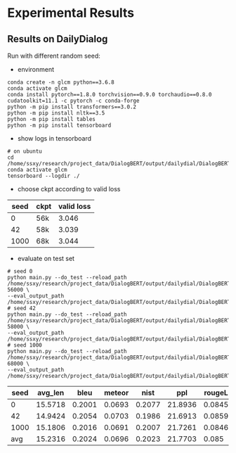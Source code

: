 # Experimental Results

## Results on DailyDialog
Run with different random seed:
+ environment
```
conda create -n glcm python==3.6.8
conda activate glcm
conda install pytorch==1.8.0 torchvision==0.9.0 torchaudio==0.8.0 cudatoolkit=11.1 -c pytorch -c conda-forge
python -m pip install transformers==3.0.2
python -m pip install nltk==3.5
python -m pip install tables
python -m pip install tensorboard
```

+ show logs in tensorboard

```
# on ubuntu
cd /home/ssxy/research/project_data/DialogBERT/output/dailydial/DialogBERT/tiny/logs
conda activate glcm
tensorboard --logdir ./
```

+ choose ckpt according to valid loss

| seed | ckpt | valid loss |
|------|------|------------|
| 0    | 56k  | 3.046      |
| 42   | 58k  | 3.039      |
| 1000 | 68k  | 3.044      |

+ evaluate on test set

```
# seed 0
python main.py --do_test --reload_path /home/ssxy/research/project_data/DialogBERT/output/dailydial/DialogBERT/tiny/models/seed0/checkpoint-56000 \
--eval_output_path /home/ssxy/research/project_data/DialogBERT/output/dailydial/DialogBERT/tiny/results/seed0_ckpt56k.txt
# seed 42
python main.py --do_test --reload_path /home/ssxy/research/project_data/DialogBERT/output/dailydial/DialogBERT/tiny/models/seed42/checkpoint-58000 \
--eval_output_path /home/ssxy/research/project_data/DialogBERT/output/dailydial/DialogBERT/tiny/results/seed42_ckpt58k.txt
# seed 1000
python main.py --do_test --reload_path /home/ssxy/research/project_data/DialogBERT/output/dailydial/DialogBERT/tiny/models/seed1000/checkpoint-68000 \
--eval_output_path /home/ssxy/research/project_data/DialogBERT/output/dailydial/DialogBERT/tiny/results/seed1000_ckpt68k.txt
```

| seed | avg_len | bleu   | meteor | nist   | ppl     | rougeL | loss   |
|------|---------|--------|--------|--------|---------|--------|--------|
| 0    | 15.5718 | 0.2001 | 0.0693 | 0.2077 | 21.8936 | 0.0845 | 3.0862 |
| 42   | 14.9424 | 0.2054 | 0.0703 | 0.1986 | 21.6913 | 0.0859 | 3.0769 |
| 1000 | 15.1806 | 0.2016 | 0.0691 | 0.2007 | 21.7261 | 0.0846 | 3.0785 |
| avg  | 15.2316 | 0.2024 | 0.0696 | 0.2023 | 21.7703 | 0.085  | 3.0805 |
